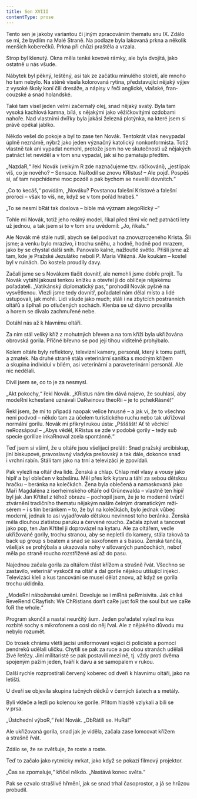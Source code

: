 ```yaml
---
title: Sen XVIII
contentType: prose
---
```


  

Tento sen je jakoby variantou či jiným zpracováním thematu snu IX. Zdálo se mi, že bydlím na Malé Straně. Na podlaze byla lakovaná prkna a několik menších koberečků. Prkna při chůzi praštěla a vrzala.

Strop byl klenutý. Okna měla tenké kovové rámky, ale byla dvojitá, jako ostatně u nás všude.

Nábytek byl pěkný, leštěný, asi tak ze začátku minulého století, ale mnoho ho tam nebylo. Na stěně visela ko­lo­ro­vaná rytina, představující nějaký výjev z vysoké školy koní čili dresáže, a nápisy v řeči anglické, vlašské, fran­couzské a snad holandské.

Také tam visel jeden velmi začernalý olej, snad nějaký svatý. Byla tam vysoká kachlová kamna, bílá, s nějakými jako věžičkovitými ozdobami nahoře. Nad vlastními dvířky byla jakási železná plotýnka, na které jsem si právě opékal jablko.

Někdo vešel do pokoje a byl to zase ten Novák. Tentokrát však nevypadal úplně neznámě, nýbrž jako jeden vý­značný katolický nonkonformista. Totiž vlastně tak ani vypadat nemohl, protože jsem ho ve skutečnosti už nějakých patnáct let neviděl a v tom snu vypadal, jak si ho pamatuju předtím.

„NazdaR,“ řekl Novák (velkým R zde naznačujeme tzv. ráč­kování), „jestlipak víš, co je nového? – Sensace. NaRodil se znovu KRistus! – Ale pojď. Pospěš si, ať tam nepchídeme moc pozdě a pak bychom se nevešli dovnitch.“

„Co to kecáš,“ povídám, „Nováku? Povstanou falešní Kristové a falešní proroci – však to víš, ne, když se v tom pořád hrabeš.“

„To se nesmí bRát tak doslova – bible má význam alego­Rický –“

Tohle mi Novák, totiž jeho reálný model, říkal před těmi víc než patnácti lety už jednou, a tak jsem si to v tom snu uvědomil: „Jo, říkals.“

Ale Novák mě stále nutil, abych se šel podívat na znovu­zrozeného Krista. Šli jsme; a venku bylo mrazivo, i trochu sněhu, a hodně, hodně pod mrazem, jako by se chystal další sníh. Panovalo kalné, nažloutlé světlo. Přišli jsme až tam, kde je Pražské Jezulátko neboli P. Maria Vítězná. Ale koukám – kostel byl v ruinách. Do kostela proudily davy.

Začali jsme se s Novákem tlačit dovnitř, ale nemohli jsme dobře projít. Tu Novák vytáhl jakousi tenkou knížku a otevřel ji do obličeje nějakému pořadateli. „Vatikánský diplomatický pas,“ prohodil Novák pyšně na vysvětlenou. Vlezli jsme tedy dovnitř, pořadatel nám dělal místo a lidé ustupovali, jak mohli. Lidí všude jako much; stáli i na zbytcích postranních oltářů a šplhali po otlučených sochách. Klenba se už dávno provalila a horem se dívalo zachmuřené nebe.

Dotáhl nás až k hlavnímu oltáři.

Za ním stál veliký kříž z mohutných břeven a na tom kříži byla ukřižována obrovská gorila. Příčné břevno se pod její tíhou viditelně prohýbalo.

Kolem oltáře byly reflektory, televizní kamery, personál, který k tomu patří, a zmatek. Na druhé straně stála veterinární sanitka s modrým křížem a skupina individuí v bílém, asi veterinární a paraveterinární personál. Ale nic nedělali.

Divil jsem se, co to je za nesmysl.

„Akt pokochy,“ řekl Novák. „KRistus nám tím dává najevo, že souhlasí, aby modeRní kchesťané uznávali DaRwinovu theoRii – je to pchekRásné!“

Řekl jsem, že mi to připadá naopak velice hnusné – a jak ví, že to všechno není podvod – někdo tam za účelem turistického ruchu nebo tak ukřižoval normální gorilu. Novák mi přikryl rukou ústa: „Pšššššt! Ať tě věchící neRozsápou! – „Abys věděl, KRistus se zde v podobě gorily – tedy sub specie gorillae inkaRnoval zcela spon­tánně.“

Teď jsem si všiml, že u oltáře jsou všelijací preláti: Snad pražský arcibiskup, jiní biskupové, pravoslavný vladyka prešovský a tak dále, dokonce snad i vrchní rabín. Stáli tam jako na trní a televizáci je zpovídali.

Pak vylezli na oltář dva lidé. Ženská a chlap. Chlap měl vlasy a vousy jako hipíř a byl oblečen v kožešinu. Měl přes krk kytaru a táhl za sebou dětskou hračku – beránka na kolečkách. Žena byla oblečená a namaskovaná jako Maří Magdaléna z iserheimského oltáře od Grünewalda – vlastně ten hipíř byl jak Jan Křtitel z téhož obrazu – pochopil jsem, že je to moderně tvůrčí ztvárnění tradič­ního thematu nějakým naším čelným dramatickým reži­sérem – i s tím beránkem – to, že byl na kolečkách, bylo jednak vůbec moderní, jednak to asi vyjadřovalo dětskou nevinnost toho beránka. Ženská měla dlouhou zlatistou paruku a červené roucho. Začala zpívat a tancovat jako pop, ten Jan Křtitel ji doprovázel na kytaru. Ale za oltářem, vedle ukřižované gorily, trochu stranou, aby se nepletli do kamery, stála taková ta back up group s beatem a snad se saxofonem a s basou. Ženská tančila, všelijak se prohýbala a ukazovala nohy v síťovaných punčochách, neboť měla po straně roucho rozstřižené asi až do pasu.

Najednou začala gorila za oltářem třást křížem a strašně řvát. Všechno se zastavilo, veterinář vyskočil na oltář a dal gorile nějakou utišující injekci. Televizáci kleli a kus tancování se musel dělat znovu, až když se gorila trochu uklidnila.

„ModeRní náboženské umění. Dovoluje se i míRná peR­misivita. Jak chíká ReveRend CRayfish: We ChRistians don’t caRe just foR the soul but we caRe foR the whole.“

Program skončil a nastal neurčitý šum. Jeden pořadatel vylezl na kus rozbité sochy s mikrofonem a cosi do něj řval. Ale z nějakého důvodu mu nebylo rozumět.

Do trosek chrámu vlétli jacísi uniformovaní vojáci či policisté a pomocí pendreků udělali uličku. Chytili se pak za ruce a po obou stranách udělali živé řetězy. Jiní militaristé se pak postavili mezi ně, tj. vždy proti dvěma spojeným pažím jeden, tváří k davu a se samopalem v rukou.

Další rychle rozprostírali červený koberec od dveří k hlavnímu oltáři, jako na letišti.

U dveří se objevila skupina tučných dědků v černých šatech a s metály.

Byli vkleče a lezli po kolenou ke gorile. Přitom hlasitě vzlykali a bili se v prsa.

„Ústchední výboR,“ řekl Novák. „ObRátili se. HuRá!“

Ale ukřižovaná gorila, snad jak je viděla, začala zase lomcovat křížem a strašně řvát.

Zdálo se, že se zvětšuje, že roste a roste.

Teď to začalo jako rytmicky mrkat, jako když se pokazí filmový projektor.

„Čas se zpomaluje,“ křičel někdo. „Nastává konec světa.“

Pak se ozvalo strašlivé hřmění, jak se snad trhal časo­prostor, a já se hrůzou probudil.
